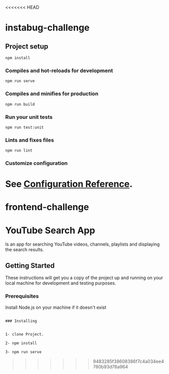<<<<<<< HEAD
# instabug-challenge

## Project setup
```
npm install
```

### Compiles and hot-reloads for development
```
npm run serve
```

### Compiles and minifies for production
```
npm run build
```

### Run your unit tests
```
npm run test:unit
```

### Lints and fixes files
```
npm run lint
```

### Customize configuration
See [Configuration Reference](https://cli.vuejs.org/config/).
=======
# frontend-challenge

# YouTube Search App

Is an app for searching YouTube videos, channels, playlists and displaying the search results. 
## Getting Started

These instructions will get you a copy of the project up and running on your local machine for development and testing purposes.

### Prerequisites

Install Node.js on your machine if it doesn't exist

```

### Installing


1- clone Project.

2- npm install

3- npm run serve

```

>>>>>>> 9483285f38608386f7c4a034ee4780b93d78a964
